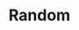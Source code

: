 ---
layout: page
title: Random
nav: true
dropdown: true
children: 
    - title: Math Topics
      permalink: /math/
    - title: Math for Kids
      permalink: /kidmath/
    # - title: divider
---